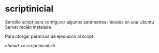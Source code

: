 # scriptinicial
Sencillo script para configurar algunos parámetros iniciales en una Ubuntu Server recién instalada

Para otorgar permisos de ejecución al script:

*chmod +x scriptinicial.sh*
